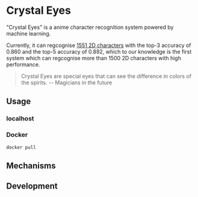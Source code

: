 # Crystal Eyes

"Crystal Eyes" is a anime character recognition system powered by machine learning.

Currently, it can regcognise [1551 2D characters](chara.json) with the top-3 accuracy of 0.860 and the top-5 accuracy of 0.892, which to our knowledge is the first system which can regcognise more than 1500 2D characters with high performance.

> Crystal Eyes are special eyes that can see the difference in colors of the spirits.
> -- Magicians in the future

## Usage

### localhost



### Docker
    docker pull

## Mechanisms

## Development
